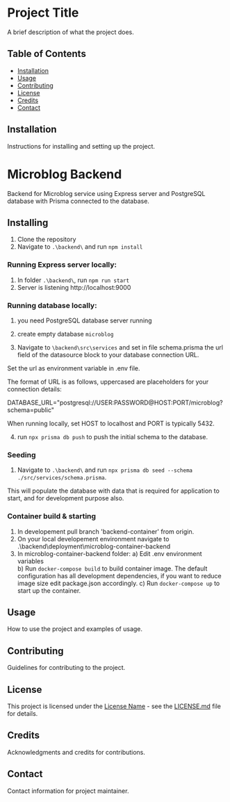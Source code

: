 # Project Title

A brief description of what the project does.

## Table of Contents

- [Installation](#installation)
- [Usage](#usage)
- [Contributing](#contributing)
- [License](#license)
- [Credits](#credits)
- [Contact](#contact)

## Installation

Instructions for installing and setting up the project.

# Microblog Backend

Backend for Microblog service using Express server and PostgreSQL database
with Prisma connected to the database.

## Installing

1. Clone the repository
2. Navigate to `.\backend\` and run `npm install`

### Running Express server locally:

1. In folder `.\backend\`, run `npm run start`
2. Server is listening http://localhost:9000

### Running database locally:

1. you need PostgreSQL database server running

2. create empty database `microblog`

3. Navigate to `\backend\src\services` and set in file schema.prisma the url field of the datasource block to your database connection URL.

Set the url as environment variable in .env file.

The format of URL is as follows, uppercased are placeholders for your connection details:

DATABASE_URL="postgresql://USER:PASSWORD@HOST:PORT/microblog?schema=public"

When running locally, set HOST to localhost and PORT is typically 5432.

4. run `npx prisma db push` to push the initial schema to the database.

### Seeding

1. Navigate to `.\backend\` and run `npx prisma db seed --schema ./src/services/schema.prisma`.

This will populate the database with data that is required for application
to start, and for development purpose also.

### Container build & starting

1. In developement pull branch 'backend-container' from origin.
2. On your local developement environment navigate to .\backend\deployment\microblog-container-backend
3. In microblog-container-backend folder:
   a) Edit .env environment variables  
   b) Run `docker-compose build` to build container image. The default configuration has all development dependencies,
   if you want to reduce image size edit package.json accordingly.
   c) Run `docker-compose up` to start up the container.

## Usage

How to use the project and examples of usage.

## Contributing

Guidelines for contributing to the project.

## License

This project is licensed under the [License Name](LICENSE.md) - see the [LICENSE.md](LICENSE.md) file for details.

## Credits

Acknowledgments and credits for contributions.

## Contact

Contact information for project maintainer.
